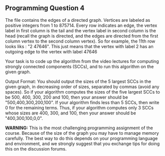 Programming Question 4
----------------------

The file contains the edges of a directed graph. Vertices are labeled as
positive integers from 1 to 875714. Every row indicates an edge, the vertex
label in first column is the tail and the vertex label in second column is the
head (recall the graph is directed, and the edges are directed from the first
column vertex to the second column vertex). So for example, the 11th row looks
liks : "2 47646". This just means that the vertex with label 2 has an outgoing
edge to the vertex with label 47646

Your task is to code up the algorithm from the video lectures for computing
strongly connected components (SCCs), and to run this algorithm on the given
graph.

Output Format: You should output the sizes of the 5 largest SCCs in the given
graph, in decreasing order of sizes, separated by commas (avoid any spaces). So
if your algorithm computes the sizes of the five largest SCCs to be 500, 400,
300, 200 and 100, then your answer should be "500,400,300,200,100". If your
algorithm finds less than 5 SCCs, then write 0 for the remaining terms. Thus,
if your algorithm computes only 3 SCCs whose sizes are 400, 300, and 100, then
your answer should be "400,300,100,0,0".

**WARNING:** This is the most challenging programming assignment of the course.
Because of the size of the graph you may have to manage memory carefully. The
best way to do this depends on your programming language and environment, and
we strongly suggest that you exchange tips for doing this on the discussion
forums.

